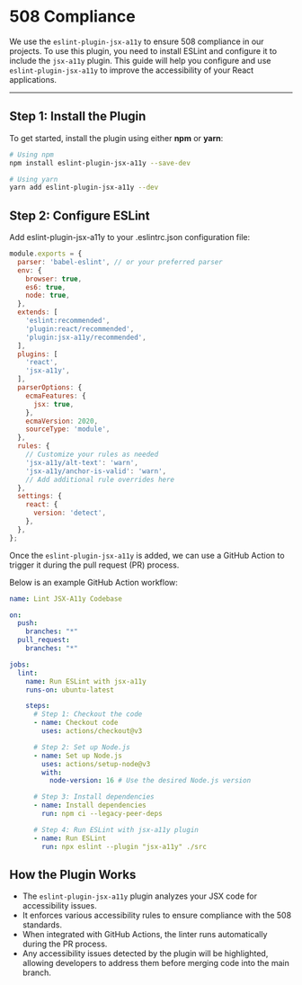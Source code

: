 # 508 Compliance

We use the `eslint-plugin-jsx-a11y` to ensure 508 compliance in our projects. To use this plugin, you need to install ESLint and configure it to include the `jsx-a11y` plugin. This guide will help you configure and use `eslint-plugin-jsx-a11y` to improve the accessibility of your React applications.

---

## Step 1: Install the Plugin

To get started, install the plugin using either **npm** or **yarn**:

```bash
# Using npm
npm install eslint-plugin-jsx-a11y --save-dev

# Using yarn
yarn add eslint-plugin-jsx-a11y --dev
```

## Step 2: Configure ESLint

Add eslint-plugin-jsx-a11y to your .eslintrc.json configuration file:

``` javascript
module.exports = {
  parser: 'babel-eslint', // or your preferred parser
  env: {
    browser: true,
    es6: true,
    node: true,
  },
  extends: [
    'eslint:recommended',
    'plugin:react/recommended',
    'plugin:jsx-a11y/recommended',
  ],
  plugins: [
    'react',
    'jsx-a11y',
  ],
  parserOptions: {
    ecmaFeatures: {
      jsx: true,
    },
    ecmaVersion: 2020,
    sourceType: 'module',
  },
  rules: {
    // Customize your rules as needed
    'jsx-a11y/alt-text': 'warn',
    'jsx-a11y/anchor-is-valid': 'warn',
    // Add additional rule overrides here
  },
  settings: {
    react: {
      version: 'detect',
    },
  },
};


```


Once the `eslint-plugin-jsx-a11y` is added, we can use a GitHub Action to trigger it during the pull request (PR) process.

Below is an example GitHub Action workflow:

```yaml
name: Lint JSX-A11y Codebase

on:
  push:
    branches: "*"
  pull_request:
    branches: "*"

jobs:
  lint:
    name: Run ESLint with jsx-a11y
    runs-on: ubuntu-latest

    steps:
      # Step 1: Checkout the code
      - name: Checkout code
        uses: actions/checkout@v3

      # Step 2: Set up Node.js
      - name: Set up Node.js
        uses: actions/setup-node@v3
        with:
          node-version: 16 # Use the desired Node.js version

      # Step 3: Install dependencies
      - name: Install dependencies
        run: npm ci --legacy-peer-deps

      # Step 4: Run ESLint with jsx-a11y plugin
      - name: Run ESLint
        run: npx eslint --plugin "jsx-a11y" ./src


```




## How the Plugin Works

* The `eslint-plugin-jsx-a11y` plugin analyzes your JSX code for accessibility issues.
* It enforces various accessibility rules to ensure compliance with the 508 standards.
* When integrated with GitHub Actions, the linter runs automatically during the PR process.
* Any accessibility issues detected by the plugin will be highlighted, allowing developers to address them before merging code into the main branch.
